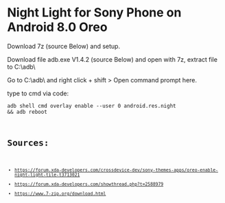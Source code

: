 # Night Light for Sony Phone on Android 8.0 Oreo

Download 7z (source Below) and setup.

Download file adb.exe V1.4.2 (source Below) and open with 7z, extract file to C:\adb\

Go to C:\adb\ and right click + shift > Open command prompt here.

type to cmd via code:

<code>adb shell cmd overlay enable --user 0 android.res.night && adb reboot<code>





# Sources:
- https://forum.xda-developers.com/crossdevice-dev/sony-themes-apps/oreo-enable-night-light-tile-t3713021
- https://forum.xda-developers.com/showthread.php?t=2588979
- https://www.7-zip.org/download.html
